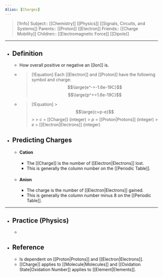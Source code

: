 ```yaml
---
Alias: [Charges]
---
```

> [!Info]
> Subject:: [[Chemistry]] [[Physics]] [[Signals, Circuits, and Systems]]
> Parents:: [[Proton]] [[Electron]]
> Friends:: [[Charge Mobility]]
> Children:: [[Electromagnetic Force]] [[Dipole]]
---
- ## Definition
	- How overall positive or negative an [[Ion]] is.
	- > [!Equation]
	  > Each [[Electron]] and [[Proton]] have the following symbol and charge:
	  > $$\large{e^-=-1.6e-19C}$$
	  > $$\large{p^+=1.6e-19C}$$
	- > [!Equation]
		  > $$\large{c=p-e}$$
		  > 
		  > $c$ = [[Charge]] (integer)
		  > $p$ = [[Proton|Protons]] (integer)
		  > $e$ = [[Electron|Electrons]] (integer)
- ## Predicting Charges
	- #### Cation
		- The [[Charge]] is the number of [[Electron|Electrons]] lost.
		- This is generally the column number on the [[Periodic Table]].
	- #### Anion
		- The charge is the number of [[Electron|Electrons]] gained.
		- This is generally the column number minus 8 on the [[Periodic Table]].
---
- ## Practice (Physics)
	- 
- ## Reference
	- Is dependent on [[Proton|Protons]] and [[Electron|Electrons]].
	- [[Charge]] applies to [[Molecule|Molecules]] and [[Oxidation State|Oxidation Number]] applies to [[Element|Elements]].
